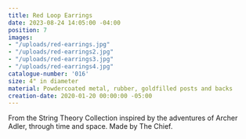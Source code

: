 ```yaml
---
title: Red Loop Earrings
date: 2023-08-24 14:05:00 -04:00
position: 7
images:
- "/uploads/red-earrings.jpg"
- "/uploads/red-earrings2.jpg"
- "/uploads/red-earrings3.jpg"
- "/uploads/red-earrings4.jpg"
catalogue-number: '016'
size: 4" in diameter
material: Powdercoated metal, rubber, goldfilled posts and backs
creation-date: 2020-01-20 00:00:00 -05:00
---
```


From the String Theory Collection inspired by the adventures of Archer Adler, through time and space. 
Made by The Chief.
